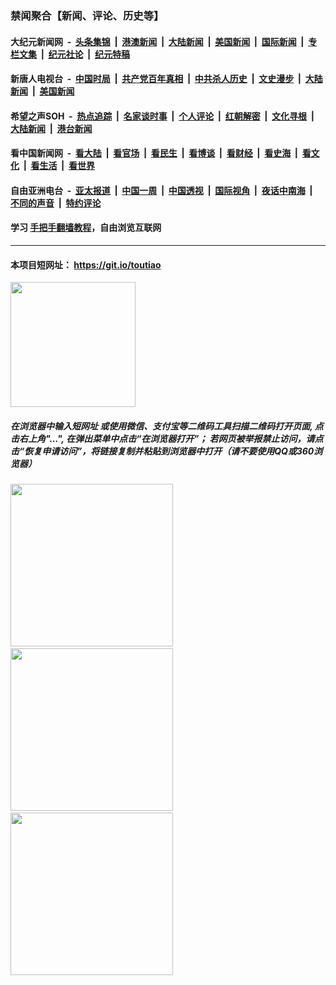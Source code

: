 ### 禁闻聚合【新闻、评论、历史等】

#### 大纪元新闻网 &nbsp;-&nbsp; [头条集锦](indexes/E头条集锦.md?t=02040411) &nbsp;|&nbsp; [港澳新闻](indexes/E港澳新闻.md?t=02040411)  &nbsp;|&nbsp; [大陆新闻](indexes/E大陆新闻.md?t=02040411) &nbsp;|&nbsp; [美国新闻](indexes/E美国新闻.md?t=02040411) &nbsp;|&nbsp; [国际新闻](indexes/E国际新闻.md?t=02040411) &nbsp;|&nbsp; [专栏文集](indexes/E专栏文集.md?t=02040411) &nbsp;|&nbsp; [纪元社论](indexes/E纪元社论.md?t=02040411) &nbsp;|&nbsp; [纪元特稿](indexes/E纪元特稿.md?t=02040411) 

#### 新唐人电视台 &nbsp;-&nbsp; [中国时局](indexes/N中国时局.md?t=02040411) &nbsp;|&nbsp; [共产党百年真相](indexes/N共产党百年真相.md?t=02040411) &nbsp;|&nbsp; [中共杀人历史](indexes/N中共杀人历史.md?t=02040411) &nbsp;|&nbsp; [文史漫步](indexes/N文史漫步.md?t=02040411) &nbsp;|&nbsp; [大陆新闻](indexes/N大陆新闻.md?t=02040411) &nbsp;|&nbsp; [美国新闻](indexes/N美国新闻.md?t=02040411)

#### 希望之声SOH &nbsp;-&nbsp; [热点追踪](indexes/H热点追踪.md?t=02040411) &nbsp;|&nbsp; [名家谈时事](indexes/H名家谈时事.md?t=02040411) &nbsp;|&nbsp; [个人评论](indexes/H个人评论.md?t=02040411)  &nbsp;|&nbsp; [红朝解密](indexes/H红朝解密.md?t=02040411) &nbsp;|&nbsp; [文化寻根](indexes/H文化寻根.md?t=02040411) &nbsp;|&nbsp; [大陆新闻](indexes/H大陆新闻.md?t=02040411) &nbsp;|&nbsp; [港台新闻](indexes/H港台新闻.md?t=02040411)

#### 看中国新闻网 &nbsp;-&nbsp; [看大陆](indexes/S看大陆.md?t=02040411) &nbsp;|&nbsp; [看官场](indexes/S看官场.md?t=02040411) &nbsp;|&nbsp; [看民生](indexes/S看民生.md?t=02040411)  &nbsp;|&nbsp; [看博谈](indexes/S看博谈.md?t=02040411) &nbsp;|&nbsp; [看财经](indexes/S看财经.md?t=02040411) &nbsp;|&nbsp; [看史海](indexes/S看史海.md?t=02040411) &nbsp;|&nbsp; [看文化](indexes/S看文化.md?t=02040411) &nbsp;|&nbsp; [看生活](indexes/S看生活.md?t=02040411) &nbsp;|&nbsp; [看世界](indexes/S看世界.md?t=02040411)

#### 自由亚洲电台 &nbsp;-&nbsp; [亚太报道](indexes/R亚太报道.md?t=02040411) &nbsp;|&nbsp; [中国一周](indexes/R中国一周.md?t=02040411) &nbsp;|&nbsp; [中国透视](indexes/R中国透视.md?t=02040411)  &nbsp;|&nbsp; [国际视角](indexes/R国际视角.md?t=02040411) &nbsp;|&nbsp; [夜话中南海](indexes/R夜话中南海.md?t=02040411) &nbsp;|&nbsp; [不同的声音](indexes/R不同的声音.md?t=02040411) &nbsp;|&nbsp; [特约评论](indexes/R特约评论.md?t=02040411)

#### 学习 [手把手翻墙教程](https://github.com/gfw-breaker/guides/wiki)，自由浏览互联网

----

#### 本项目短网址： https://git.io/toutiao
<img src="https://raw.githubusercontent.com/gfw-breaker/banned-news/master/scripts/img/qr.png" width="200px"/>  

##### 在浏览器中输入短网址 或使用微信、支付宝等二维码工具扫描二维码打开页面, 点击右上角"...", 在弹出菜单中点击“在浏览器打开”； 若网页被举报禁止访问，请点击“恢复申请访问”，将链接复制并粘贴到浏览器中打开（请不要使用QQ或360浏览器）

<img src="https://raw.githubusercontent.com/gfw-breaker/banned-news/master/scripts/img/1.png" width="260px"/> &nbsp; <img src="https://raw.githubusercontent.com/gfw-breaker/banned-news/master/scripts/img/2.png" width="260px"/> &nbsp; <img src="https://raw.githubusercontent.com/gfw-breaker/banned-news/master/scripts/img/3.png" width="260px"/>
